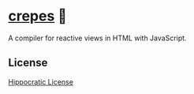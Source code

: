 # [crepes] 🥞

A compiler for reactive views in HTML with JavaScript.

[crepes]: https://crates.io/crates/crepes

## License

[Hippocratic License](LICENSE)
